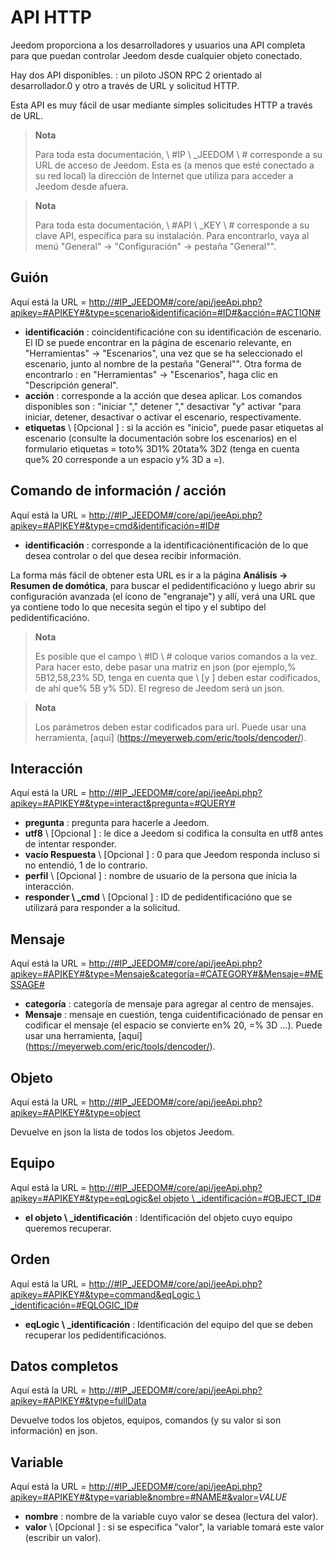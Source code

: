 # API HTTP

Jeedom proporciona a los desarrolladores y usuarios una API completa para que puedan controlar Jeedom desde cualquier objeto conectado.

Hay dos API disponibles. : un piloto JSON RPC 2 orientado al desarrollador.0 y otro a través de URL y solicitud HTTP.

Esta API es muy fácil de usar mediante simples solicitudes HTTP a través de URL.

> **Nota**
>
> Para toda esta documentación, \ #IP \ _JEEDOM \ # corresponde a su URL de acceso de Jeedom. Esta es (a menos que esté conectado a su red local) la dirección de Internet que utiliza para acceder a Jeedom desde afuera.

> **Nota**
>
> Para toda esta documentación, \ #API \ _KEY \ # corresponde a su clave API, específica para su instalación. Para encontrarlo, vaya al menú "General" → "Configuración" → pestaña "General"".

## Guión

Aquí está la URL = [http://\#IP\_JEEDOM\#/core/api/jeeApi.php?apikey=\#APIKEY\#&type=scenario&identificación=\#ID\#&acción=\#ACTION\#](http://#IP_JEEDOM#/core/api/jeeApi.php?apikey=#APIKEY#&type=scenario&identificación=#ID#&acción=#ACTION#)

- **identificación** : coincidentificacióne con su identificación de escenario. El ID se puede encontrar en la página de escenario relevante, en "Herramientas" → "Escenarios", una vez que se ha seleccionado el escenario, junto al nombre de la pestaña "General"". Otra forma de encontrarlo : en "Herramientas" → "Escenarios", haga clic en "Descripción general".
- **acción** : corresponde a la acción que desea aplicar. Los comandos disponibles son : "iniciar "," detener "," desactivar "y" activar "para iniciar, detener, desactivar o activar el escenario, respectivamente.
- **etiquetas** \ [Opcional \] : si la acción es &quot;inicio&quot;, puede pasar etiquetas al escenario (consulte la documentación sobre los escenarios) en el formulario etiquetas = toto% 3D1% 20tata% 3D2 (tenga en cuenta que% 20 corresponde a un espacio y% 3D a =).

##  Comando de información / acción

Aquí está la URL = [http://\#IP\_JEEDOM\#/core/api/jeeApi.php?apikey=\#APIKEY\#&type=cmd&identificación=\#ID\#](http://#IP_JEEDOM#/core/api/jeeApi.php?apikey=#APIKEY#&type=cmd&identificación=#ID#)

- **identificación** : corresponde a la identificaciónentificación de lo que desea controlar o del que desea recibir información.

La forma más fácil de obtener esta URL es ir a la página **Análisis → Resumen de domótica**, para buscar el pedidentificacióno y luego abrir su configuración avanzada (el ícono de "engranaje") y allí, verá una URL que ya contiene todo lo que necesita según el tipo y el subtipo del pedidentificacióno.

> **Nota**
>
> Es posible que el campo \ #ID \ # coloque varios comandos a la vez. Para hacer esto, debe pasar una matriz en json (por ejemplo,% 5B12,58,23% 5D, tenga en cuenta que \ [y \] deben estar codificados, de ahí que% 5B y% 5D). El regreso de Jeedom será un json.

> **Nota**
>
> Los parámetros deben estar codificados para url. Puede usar una herramienta, [aquí] (https://meyerweb.com/eric/tools/dencoder/).

## Interacción

Aquí está la URL = [http://\#IP\_JEEDOM\#/core/api/jeeApi.php?apikey=\#APIKEY\#&type=interact&pregunta=\#QUERY\#](http://#IP_JEEDOM#/core/api/jeeApi.php?apikey=#APIKEY#&type=interact&pregunta=#QUERY#)

- **pregunta** : pregunta para hacerle a Jeedom.
- **utf8** \ [Opcional \] : le dice a Jeedom si codifica la consulta en utf8 antes de intentar responder.
- **vacío Respuesta** \ [Opcional \] : 0 para que Jeedom responda incluso si no entendió, 1 de lo contrario.
- **perfil** \ [Opcional \] : nombre de usuario de la persona que inicia la interacción.
- **responder \ _cmd** \ [Opcional \] : ID de pedidentificacióno que se utilizará para responder a la solicitud.

## Mensaje

Aquí está la URL = [http://\#IP\_JEEDOM\#/core/api/jeeApi.php?apikey=\#APIKEY\#&type=Mensaje&categoría=\#CATEGORY\#&Mensaje=\#MESSAGE\#](http://#IP_JEEDOM#/core/api/jeeApi.php?apikey=#APIKEY#&type=Mensaje&categoría=#CATEGORY#&Mensaje=#MESSAGE#)

- **categoría** : categoría de mensaje para agregar al centro de mensajes.
- **Mensaje** : mensaje en cuestión, tenga cuidentificaciónado de pensar en codificar el mensaje (el espacio se convierte en% 20, =% 3D ...). Puede usar una herramienta, [aquí] (https://meyerweb.com/eric/tools/dencoder/).

## Objeto

Aquí está la URL = [http://\#IP\_JEEDOM\#/core/api/jeeApi.php?apikey=\#APIKEY\#&type=object](http://#IP_JEEDOM#/core/api/jeeApi.php?apikey=#APIKEY#&type=object)

Devuelve en json la lista de todos los objetos Jeedom.

## Equipo

Aquí está la URL = [http://\#IP\_JEEDOM\#/core/api/jeeApi.php?apikey=\#APIKEY\#&type=eqLogic&el objeto \ _identificación=\#OBJECT\_ID\#](http://#IP_JEEDOM#/core/api/jeeApi.php?apikey=#APIKEY#&type=eqLogic&object_identificación=#OBJECT_ID#)

- **el objeto \ _identificación** : Identificación del objeto cuyo equipo queremos recuperar.

## Orden

Aquí está la URL = [http://\#IP\_JEEDOM\#/core/api/jeeApi.php?apikey=\#APIKEY\#&type=command&eqLogic \ _identificación=\#EQLOGIC\_ID\#](http://#IP_JEEDOM#/core/api/jeeApi.php?apikey=#APIKEY#&type=command&eqLogic_identificación=#EQLOGIC_ID#)

- **eqLogic \ _identificación** : Identificación del equipo del que se deben recuperar los pedidentificaciónos.

## Datos completos

Aquí está la URL = [http://\#IP\_JEEDOM\#/core/api/jeeApi.php?apikey=\#APIKEY\#&type=fullData](http://#IP_JEEDOM#/core/api/jeeApi.php?apikey=#APIKEY#&type=fullData)

Devuelve todos los objetos, equipos, comandos (y su valor si son información) en json.

## Variable

Aquí está la URL = [http://\#IP\_JEEDOM\#/core/api/jeeApi.php?apikey=\#APIKEY\#&type=variable&nombre=\#NAME\#&valor=](http://#IP_JEEDOM#/core/api/jeeApi.php?apikey=#APIKEY#&type=variable&nombre=#NAME#&valor=)*VALUE*

- **nombre** : nombre de la variable cuyo valor se desea (lectura del valor).
- **valor** \ [Opcional \] : si se especifica &quot;valor&quot;, la variable tomará este valor (escribir un valor).
